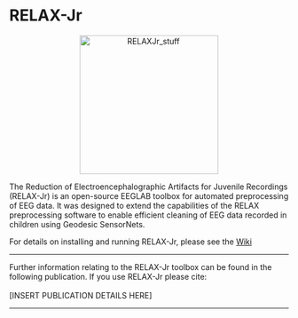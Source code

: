 # RELAX-Jr

<p align="center">
<img width="250" alt="RELAXJr_stuff" src="https://github.com/aronthill/RELAX-Jr/assets/31600263/c0417b19-faff-4bb4-be41-a62e682ca908">
</p>

The Reduction of Electroencephalographic Artifacts for Juvenile Recordings (RELAX-Jr) is an open-source EEGLAB toolbox for automated preprocessing of EEG data. It was designed to extend the capabilities of the RELAX preprocessing software to enable efficient cleaning of EEG data recorded in children using Geodesic SensorNets.

For details on installing and running RELAX-Jr, please see the [Wiki](https://github.com/aronthill/RELAX-Jr/wiki "RELAX-Jr Wiki") 

---
Further information relating to the RELAX-Jr toolbox can be found in the following publication. If you use RELAX-Jr please cite: <br> <br>
[INSERT PUBLICATION DETAILS HERE]

---

